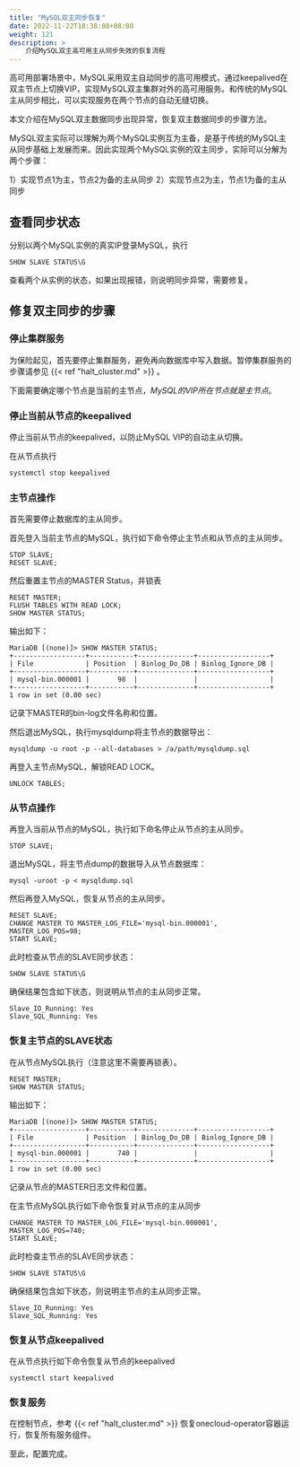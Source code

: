 ```yaml
---
title: "MySQL双主同步恢复"
date: 2022-11-22T18:38:00+08:00
weight: 121
description: >
    介绍MySQL双主高可用主从同步失效的恢复流程
---
```


高可用部署场景中，MySQL采用双主自动同步的高可用模式，通过keepalived在双主节点上切换VIP，实现MySQL双主集群对外的高可用服务。和传统的MySQL主从同步相比，可以实现服务在两个节点的自动无缝切换。

本文介绍在MySQL双主数据同步出现异常，恢复双主数据同步的步骤方法。

MySQL双主实际可以理解为两个MySQL实例互为主备，是基于传统的MySQL主从同步基础上发展而来。因此实现两个MySQL实例的双主同步，实际可以分解为两个步骤：

1）实现节点1为主，节点2为备的主从同步
2）实现节点2为主，节点1为备的主从同步

## 查看同步状态

分别以两个MySQL实例的真实IP登录MySQL，执行

```
SHOW SLAVE STATUS\G
```

查看两个从实例的状态，如果出现报错，则说明同步异常，需要修复。

## 修复双主同步的步骤

### 停止集群服务

为保险起见，首先要停止集群服务，避免再向数据库中写入数据。暂停集群服务的步骤请参见 {{< ref "halt_cluster.md" >}} 。

下面需要确定哪个节点是当前的主节点，*MySQL的VIP所在节点就是主节点*。

### 停止当前从节点的keepalived

停止当前从节点的keepalived，以防止MySQL VIP的自动主从切换。

在从节点执行

```bash
systemctl stop keepalived
```

### 主节点操作

首先需要停止数据库的主从同步。

首先登入当前主节点的MySQL，执行如下命令停止主节点和从节点的主从同步。

```
STOP SLAVE;
RESET SLAVE;
```

然后重置主节点的MASTER Status，并锁表

```
RESET MASTER;
FLUSH TABLES WITH READ LOCK;
SHOW MASTER STATUS;
```

输出如下：

```
MariaDB [(none)]> SHOW MASTER STATUS;
+------------------+-----------+--------------+------------------+
| File             | Position  | Binlog_Do_DB | Binlog_Ignore_DB |
+------------------+-----------+--------------+------------------+
| mysql-bin.000001 |       98  |              |                  |
+------------------+-----------+--------------+------------------+
1 row in set (0.00 sec)
```

记录下MASTER的bin-log文件名称和位置。

然后退出MySQL，执行mysqldump将主节点的数据导出：

```
mysqldump -u root -p --all-databases > /a/path/mysqldump.sql
```

再登入主节点MySQL，解锁READ LOCK。

```
UNLOCK TABLES;
```

### 从节点操作

再登入当前从节点的MySQL，执行如下命名停止从节点的主从同步。

```
STOP SLAVE;
```

退出MySQL，将主节点dump的数据导入从节点数据库： 

```
mysql -uroot -p < mysqldump.sql
```

然后再登入MySQL，恢复从节点的主从同步。

```
RESET SLAVE;
CHANGE MASTER TO MASTER_LOG_FILE='mysql-bin.000001', MASTER_LOG_POS=98;
START SLAVE;
```

此时检查从节点的SLAVE同步状态：

```
SHOW SLAVE STATUS\G
```

确保结果包含如下状态，则说明从节点的主从同步正常。

```
Slave_IO_Running: Yes
Slave_SQL_Running: Yes
```

### 恢复主节点的SLAVE状态

在从节点MySQL执行（注意这里不需要再锁表）。

```
RESET MASTER;
SHOW MASTER STATUS;
```

输出如下：

```
MariaDB [(none)]> SHOW MASTER STATUS;
+------------------+-----------+--------------+------------------+
| File             | Position  | Binlog_Do_DB | Binlog_Ignore_DB |
+------------------+-----------+--------------+------------------+
| mysql-bin.000001 |       740 |              |                  |
+------------------+-----------+--------------+------------------+
1 row in set (0.00 sec)
```

记录从节点的MASTER日志文件和位置。

在主节点MySQL执行如下命令恢复对从节点的主从同步

```
CHANGE MASTER TO MASTER_LOG_FILE='mysql-bin.000001', MASTER_LOG_POS=740;
START SLAVE;
```

此时检查主节点的SLAVE同步状态：

```
SHOW SLAVE STATUS\G
```

确保结果包含如下状态，则说明主节点的主从同步正常。

```
Slave_IO_Running: Yes
Slave_SQL_Running: Yes
```

### 恢复从节点keepalived

在从节点执行如下命令恢复从节点的keepalived

```
systemctl start keepalived
```

### 恢复服务

在控制节点，参考  {{< ref "halt_cluster.md" >}} 恢复onecloud-operator容器运行，恢复所有服务组件。

至此，配置完成。

